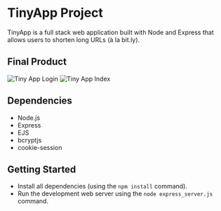 # TinyApp Project

TinyApp is a full stack web application built with Node and Express that allows users to shorten long URLs (à la bit.ly).

## Final Product
![Tiny App Login](https://user-images.githubusercontent.com/109604837/199856625-afb1aace-8b7c-416e-8c31-91cb93fd5e0e.png)
![Tiny App Index](https://user-images.githubusercontent.com/109604837/199856637-3d254908-e6bb-49fc-b15c-cac495224d2e.png)


## Dependencies

- Node.js
- Express
- EJS
- bcryptjs
- cookie-session

## Getting Started

- Install all dependencies (using the `npm install` command).
- Run the development web server using the `node express_server.js` command.
